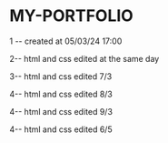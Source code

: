 # MY-PORTFOLIO

1 -- created at 05/03/24 17:00 


2-- html and css edited at the same day


3-- html and css edited  7/3 



4-- html and css edited 8/3


 4-- html and css edited 9/3


  4-- html and css edited 6/5
  
  
